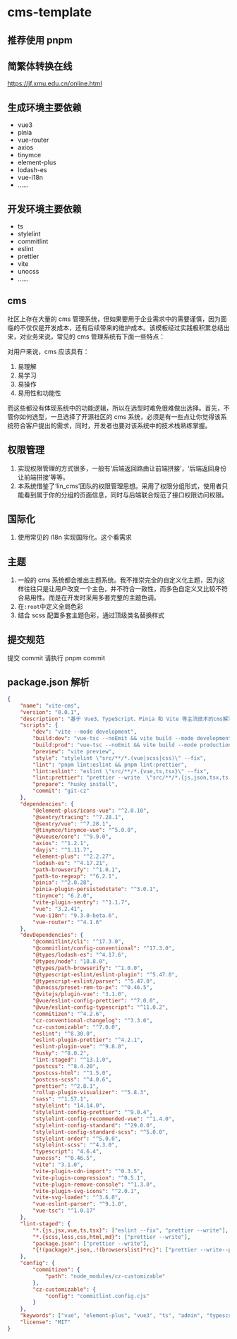 # cms-template

## 推荐使用 pnpm

## 简繁体转换在线

https://jf.xmu.edu.cn/online.html

## 生成环境主要依赖

- vue3
- pinia
- vue-router
- axios
- tinymce
- element-plus
- lodash-es
- vue-i18n
- ......

## 开发环境主要依赖

- ts
- stylelint
- commitlint
- eslint
- prettier
- vite
- unocss
- ......

## cms

社区上存在大量的 cms 管理系统，但如果要用于企业需求中的需要谨慎，因为面临的不仅仅是开发成本，还有后续带来的维护成本。该模板经过实践极积累总结出来，对业务来说，常见的 cms 管理系统有下面一些特点：

对用户来说，cms 应该具有：

1. 易理解
2. 易学习
3. 易操作
4. 易用性和功能性

而这些都没有体现系统中的功能逻辑，所以在选型时难免很难做出选择。首先，不管你如何选型，一旦选择了开源社区的 cms 系统，必须是有一些点让你觉得该系统符合客户提出的需求，同时，开发者也要对该系统中的技术栈熟练掌握。

## 权限管理

1. 实现权限管理的方式很多，一般有‘后端返回路由让前端拼接’，‘后端返回身份让前端拼接’等等。
2. 本系统借鉴了‘lin_cms’团队的权限管理思想。采用了权限分组形式，使用者只能看到属于你的分组的页面信息，同时与后端联合规范了接口权限访问权限。

## 国际化

1. 使用常见的 i18n 实现国际化。这个看需求

## 主题

1. 一般的 cms 系统都会推出主题系统。我不推崇完全的自定义化主题，因为这样往往只是让用户改变一个主色，并不符合一致性，而多色自定义又比较不符合易用性。而是在开发时采用多套完整的主题色调。
2. 在`:root`中定义全局色彩
3. 结合 scss 配置多套主题色彩，通过顶级类名替换样式

## 提交规范

提交 commit 请执行 pnpm commit

## package.json 解析

<!-- 请及时保持更新此文件 -->

```json
{
	"name": "vite-cms",
	"version": "0.0.1",
	"description": "基于 Vue3、TypeScript、Pinia 和 Vite 等主流技术的cms解決方案",
	"scripts": {
		"dev": "vite --mode development",
		"build:dev": "vue-tsc --noEmit && vite build --mode development",
		"build:prod": "vue-tsc --noEmit && vite build --mode production",
		"preview": "vite preview",
		"style": "stylelint \"src/**/*.(vue|scss|css)\" --fix",
		"lint": "pnpm lint:eslint && pnpm lint:prettier",
		"lint:eslint": "eslint \"src/**/*.{vue,ts,tsx}\" --fix",
		"lint:prettier": "prettier --write  \"src/**/*.{js,json,tsx,ts,css,less,scss,vue,html,md}\"",
		"prepare": "husky install",
		"commit": "git-cz"
	},
	"dependencies": {
		"@element-plus/icons-vue": "^2.0.10",
		"@sentry/tracing": "^7.28.1",
		"@sentry/vue": "^7.28.1",
		"@tinymce/tinymce-vue": "^5.0.0",
		"@vueuse/core": "^9.9.0",
		"axios": "^1.2.1",
		"dayjs": "^1.11.7",
		"element-plus": "^2.2.27",
		"lodash-es": "^4.17.21",
		"path-browserify": "^1.0.1",
		"path-to-regexp": "^6.2.1",
		"pinia": "^2.0.28",
		"pinia-plugin-persistedstate": "^3.0.1",
		"tinymce": "6.2.0",
		"vite-plugin-sentry": "^1.1.7",
		"vue": "3.2.41",
		"vue-i18n": "9.3.0-beta.6",
		"vue-router": "^4.1.6"
	},
	"devDependencies": {
		"@commitlint/cli": "^17.3.0",
		"@commitlint/config-conventional": "^17.3.0",
		"@types/lodash-es": "^4.17.6",
		"@types/node": "18.8.0",
		"@types/path-browserify": "^1.0.0",
		"@typescript-eslint/eslint-plugin": "^5.47.0",
		"@typescript-eslint/parser": "^5.47.0",
		"@unocss/preset-rem-to-px": "^0.46.5",
		"@vitejs/plugin-vue": "3.1.0",
		"@vue/eslint-config-prettier": "^7.0.0",
		"@vue/eslint-config-typescript": "^11.0.2",
		"commitizen": "^4.2.6",
		"cz-conventional-changelog": "^3.3.0",
		"cz-customizable": "^7.0.0",
		"eslint": "^8.30.0",
		"eslint-plugin-prettier": "^4.2.1",
		"eslint-plugin-vue": "^9.8.0",
		"husky": "^8.0.2",
		"lint-staged": "^13.1.0",
		"postcss": "^8.4.20",
		"postcss-html": "^1.5.0",
		"postcss-scss": "^4.0.6",
		"prettier": "^2.8.1",
		"rollup-plugin-visualizer": "^5.8.3",
		"sass": "^1.57.1",
		"stylelint": "14.14.0",
		"stylelint-config-prettier": "^9.0.4",
		"stylelint-config-recommended-vue": "^1.4.0",
		"stylelint-config-standard": "^29.0.0",
		"stylelint-config-standard-scss": "^5.0.0",
		"stylelint-order": "^5.0.0",
		"stylelint-scss": "^4.3.0",
		"typescript": "4.6.4",
		"unocss": "^0.46.5",
		"vite": "3.1.0",
		"vite-plugin-cdn-import": "^0.3.5",
		"vite-plugin-compression": "^0.5.1",
		"vite-plugin-remove-console": "^1.3.0",
		"vite-plugin-svg-icons": "^2.0.1",
		"vite-svg-loader": "^3.6.0",
		"vue-eslint-parser": "^9.1.0",
		"vue-tsc": "^1.0.17"
	},
	"lint-staged": {
		"*.{js,jsx,vue,ts,tsx}": ["eslint --fix", "prettier --write"],
		"*.{scss,less,css,html,md}": ["prettier --write"],
		"package.json": ["prettier --write"],
		"{!(package)*.json,.!(browserslist)*rc}": ["prettier --write--parser json"]
	},
	"config": {
		"commitizen": {
			"path": "node_modules/cz-customizable"
		},
		"cz-customizable": {
			"config": "commitlint.config.cjs"
		}
	},
	"keywords": ["vue", "element-plus", "vue3", "ts", "admin", "typescript"],
	"license": "MIT"
}
```
